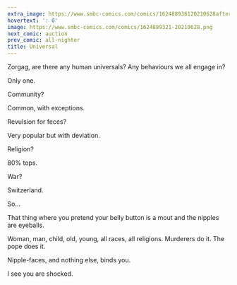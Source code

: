 ```yaml
---
extra_image: https://www.smbc-comics.com/comics/162488936120210628after.png
hovertext: ': 0'
image: https://www.smbc-comics.com/comics/1624889321-20210628.png
next_comic: auction
prev_comic: all-nighter
title: Universal
---
```


Zorgag, are there any human universals? Any behaviours we all engage in?

Only one.

Community?

Common, with exceptions.

Revulsion for feces?

Very popular but with deviation.

Religion?

80% tops.

War?

Switzerland.

So…

That thing where you pretend your belly button is a mout and the nipples are eyeballs.

Woman, man, child, old, young, all races, all religions. Murderers do it. The pope does it.

Nipple-faces, and nothing else, binds you.

I see you are shocked.
